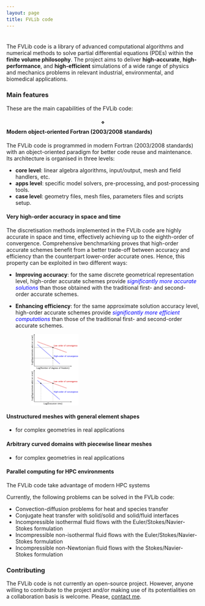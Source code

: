 ```yaml
---
layout: page
title: FVLib code
---
```


<p style="margin-bottom: 1cm;"></p>

The FVLib code is a library of advanced computational algorithms and numerical methods to solve partial differential equations (PDEs) within the **finite volume philosophy**. The project aims to deliver **high-accurate**, **high-performance**, and **high-efficient** simulations of a wide range of physics and mechanics problems in relevant industrial, environmental, and biomedical applications.

### Main features

These are the main capabilities of the FVLib code:

#### $$\diamond$$ **Modern object-oriented Fortran (2003/2008 standards)**

The FVLib code is programmed in modern Fortran (2003/2008 standards) with an object-oriented paradigm for better code reuse and maintenance. Its architecture is organised in three levels:

- **core level**: linear algebra algorithms, input/output, mesh and field handlers, etc.
- **apps level**: specific model solvers, pre-processing, and post-processing tools.
- **case level**: geometry files, mesh files, parameters files and scripts setup.

#### **Very high-order accuracy in space and time**

The discretisation methods implemented in the FVLib code are highly accurate in space and time, effectively achieving up to the eighth-order of convergence. Comprehensive benchmarking proves that high-order accurate schemes benefit from a better trade-off between accuracy and efficiency than the counterpart lower-order accurate ones. Hence, this property can be exploited in two different ways:

- **Improving accuracy**: for the same discrete geometrical representation level, high-order accurate schemes provide <span style="color:blue">_significantly more accurate solutions_</span> than those obtained with the traditional first- and second-order accurate schemes.

- **Enhancing efficiency**: for the same approximate solution accuracy level, high-order accurate schemes provide <span style="color:blue">_significantly more efficient computations_</span> than those of the traditional first- and second-order accurate schemes.

<div class="row">
  <div class="column" style="width: 50%;">
      <img style="width: 50%; display: block; margin-left: auto; margin-right: auto;" src="public/error_vs_dof.png">
    </a>
  </div>
  <div class="column" style="width: 50%;">
      <img style="width: 50%; display: block; margin-left: auto; margin-right: auto;" src="public/error_vs_time.png">
    </a>
  </div>
</div>

#### **Unstructured meshes with general element shapes**

- for complex geometries in real applications

#### **Arbitrary curved domains with piecewise linear meshes**

- for complex geometries in real applications


#### **Parallel computing for HPC environments**

The FVLib code  take advantage of modern HPC systems




Currently, the following problems can be solved in the FVLib code:

- Convection-diffusion problems for heat and species transfer
- Conjugate heat transfer with solid/solid and solid/fluid interfaces
- Incompressible isothermal fluid flows with the Euler/Stokes/Navier-Stokes formulation
- Incompressible non-isothermal fluid flows with the Euler/Stokes/Navier-Stokes formulation
- Incompressible non-Newtonian fluid flows with the Stokes/Navier-Stokes formulation

### Contributing

The FVLib code is not currently an open-source project. However, anyone willing to contribute to the project and/or making use of its potentialities on a collaboration basis is welcome. Please, [contact me](mailto:rcosta@dep.uminho.pt).
